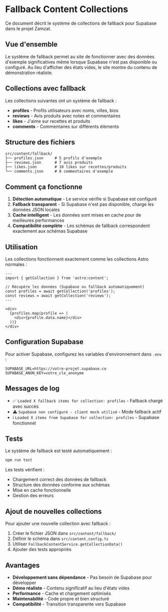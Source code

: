 # Fallback Content Collections

Ce document décrit le système de collections de fallback pour Supabase dans le projet Zamzat.

## Vue d'ensemble

Le système de fallback permet au site de fonctionner avec des données d'exemple significatives même lorsque Supabase n'est pas disponible ou configuré. Au lieu d'afficher des états vides, le site montre du contenu de démonstration réaliste.

## Collections avec fallback

Les collections suivantes ont un système de fallback :

- **profiles** - Profils utilisateurs avec noms, villes, bios
- **reviews** - Avis produits avec notes et commentaires
- **likes** - J'aime sur recettes et produits  
- **comments** - Commentaires sur différents éléments

## Structure des fichiers

```
src/content/fallback/
├── profiles.json     # 5 profils d'exemple
├── reviews.json      # 7 avis produits
├── likes.json        # 10 likes sur recettes/produits
└── comments.json     # 8 commentaires d'exemple
```

## Comment ça fonctionne

1. **Détection automatique** - Le service vérifie si Supabase est configuré
2. **Fallback transparent** - Si Supabase n'est pas disponible, charge les données JSON locales
3. **Cache intelligent** - Les données sont mises en cache pour de meilleures performances
4. **Compatibilité complète** - Les schémas de fallback correspondent exactement aux schémas Supabase

## Utilisation

Les collections fonctionnent exactement comme les collections Astro normales :

```astro
---
import { getCollection } from 'astro:content';

// Récupère les données (Supabase ou fallback automatiquement)
const profiles = await getCollection('profiles');
const reviews = await getCollection('reviews');
---

<div>
  {profiles.map(profile => (
    <div>{profile.data.name}</div>
  ))}
</div>
```

## Configuration Supabase

Pour activer Supabase, configurez les variables d'environnement dans `.env` :

```env
SUPABASE_URL=https://votre-projet.supabase.co
SUPABASE_ANON_KEY=votre_cle_anonyme
```

## Messages de log

- ✅ `Loaded X fallback items for collection: profiles` - Fallback chargé avec succès
- ⚠️ `Supabase non configuré - client mock utilisé` - Mode fallback actif
- ℹ️ `Loaded X items from Supabase for collection: profiles` - Supabase fonctionnel

## Tests

Le système de fallback est testé automatiquement :

```bash
npm run test
```

Les tests vérifient :
- Chargement correct des données de fallback
- Structure des données conforme aux schémas
- Mise en cache fonctionnelle
- Gestion des erreurs

## Ajout de nouvelles collections

Pour ajouter une nouvelle collection avec fallback :

1. Créer le fichier JSON dans `src/content/fallback/`
2. Définir le schéma dans `src/content.config.ts`
3. Utiliser `FallbackContentService.getCollectionData()`
4. Ajouter des tests appropriés

## Avantages

- **Développement sans dépendance** - Pas besoin de Supabase pour développer
- **Démo réaliste** - Contenu significatif au lieu d'états vides
- **Performance** - Cache et chargement optimisés
- **Maintenabilité** - Code propre et bien structuré
- **Compatibilité** - Transition transparente vers Supabase